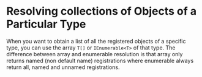 # Resolving collections of Objects of a Particular Type
When you want to obtain a list of all the registered objects of a specific type, you can use the array `T[]` or `IEnumerable<T>` of that type. The difference between array and enumerable resolution is that array only returns named (non default name) registrations where enumerable always return all, named and unnamed registrations.